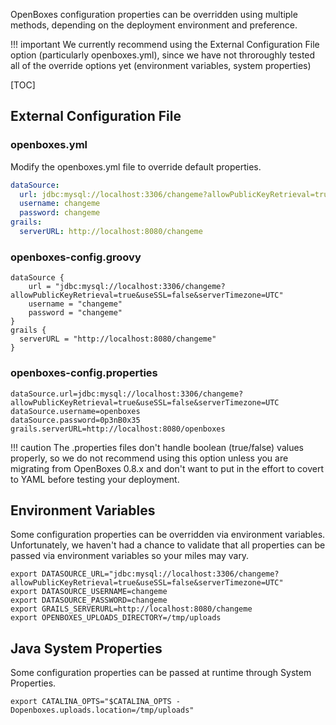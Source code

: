 OpenBoxes configuration properties can be overridden using multiple methods, depending on the 
deployment environment and preference.

!!! important
    We currently recommend using the External Configuration File option 
    (particularly openboxes.yml), since we have not throroughly tested all of the 
    override options yet (environment variables, system properties)

[TOC]



## External Configuration File 

### openboxes.yml
Modify the openboxes.yml file to override default properties.

```yaml title="/opt/tomcat/.grails/openboxes.yml"
dataSource:
  url: jdbc:mysql://localhost:3306/changeme?allowPublicKeyRetrieval=true&useSSL=false&serverTimezone=UTC
  username: changeme
  password: changeme
grails:
  serverURL: http://localhost:8080/changeme
```

### openboxes-config.groovy
```shell title="/opt/tomcat/.grails/openboxes-config.groovy"
dataSource {
    url = "jdbc:mysql://localhost:3306/changeme?allowPublicKeyRetrieval=true&useSSL=false&serverTimezone=UTC"
    username = "changeme"
    password = "changeme"
}
grails { 
  serverURL = "http://localhost:8080/changeme"
}
```

### openboxes-config.properties
```shell title="/opt/tomcat/.grails/openboxes-config.properties"
dataSource.url=jdbc:mysql://localhost:3306/changeme?allowPublicKeyRetrieval=true&useSSL=false&serverTimezone=UTC
dataSource.username=openboxes
dataSource.password=0p3nB0x35
grails.serverURL=http://localhost:8080/openboxes
```
!!! caution
    The .properties files don't handle boolean (true/false) values properly, so we do not 
    recommend using this option unless you are migrating from OpenBoxes 0.8.x and don't want to 
    put in the effort to covert to YAML before testing your deployment.

## Environment Variables
Some configuration properties can be overridden via environment variables. Unfortunately, we 
haven't had a chance to validate that all properties can be passed via environment variables
so your miles may vary. 

```title="/opt/tomcat/bin/setenv.sh"
export DATASOURCE_URL="jdbc:mysql://localhost:3306/changeme?allowPublicKeyRetrieval=true&useSSL=false&serverTimezone=UTC"
export DATASOURCE_USERNAME=changeme
export DATASOURCE_PASSWORD=changeme
export GRAILS_SERVERURL=http://localhost:8080/changeme
export OPENBOXES_UPLOADS_DIRECTORY=/tmp/uploads
```

## Java System Properties
Some configuration properties can be passed at runtime through System Properties.
```title="/opt/tomcat/bin/setenv.sh"
export CATALINA_OPTS="$CATALINA_OPTS -Dopenboxes.uploads.location=/tmp/uploads"
```
